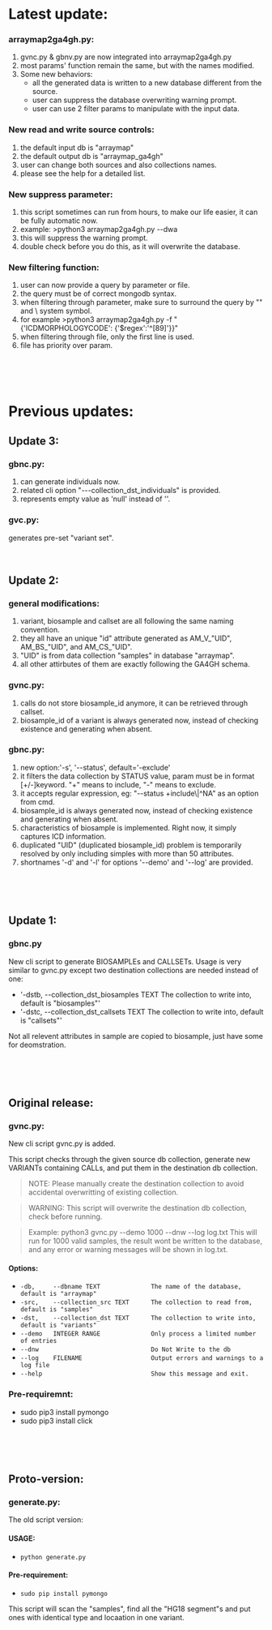# Latest update:
### arraymap2ga4gh.py:
1. gvnc.py & gbnv.py are now integrated into arraymap2ga4gh.py
2. most params' function remain the same, but with the names modified. 
3. Some new behaviors:
    * all the generated data is written to a new database different from the source.
    * user can suppress the database overwriting warning prompt.
    * user can use 2 filter params to manipulate with the input data.

### New read and write source controls:
1. the default input db is "arraymap"
2. the default output db is "arraymap_ga4gh"
3. user can change both sources and also collections names.
4. please see the help for a detailed list.

### New suppress parameter:
1. this script sometimes can run from hours, to make our life easier, it can be fully automatic now.
2. example: >python3 arraymap2ga4gh.py --dwa
3. this will suppress the warning prompt.
4. double check before you do this, as it will overwrite the database.

### New filtering function:
1. user can now provide a query by parameter or file.
2. the query must be of correct mongodb syntax.
3. when filtering through parameter, make sure to surround the query by "" and \ system symbol.
4. for example >python3 arraymap2ga4gh.py -f "{'ICDMORPHOLOGYCODE': {'\$regex':'^[89]'}}"
5. when filtering through file, only the first line is used.
6. file has priority over param.



<br><br><br>
# Previous updates:
## Update 3:
### gbnc.py:
1. can generate individuals now.
2. related cli option "---collection_dst_individuals" is provided.
3. represents empty value as 'null' instead of ''.

### gvc.py:
generates pre-set "variant set".
<br><br><br>

## Update 2:
### general modifications:
1. variant, biosample and callset are all following the same naming convention.
2. they all have an unique "id" attribute generated as AM_V_"UID", AM_BS_"UID", and AM_CS_"UID".
3. "UID" is from data collection "samples" in database "arraymap".
4. all other attirbutes of them are exactly following the GA4GH schema.

### gvnc.py:
1. calls do not store biosample_id anymore, it can be retrieved through callset.
2. biosample_id of a variant is always generated now, instead of checking existence and generating when absent.

### gbnc.py:
1. new option:'-s', '--status',  default='-exclude'
2. it filters the data collection by STATUS value, param must be in format [+/-]keyword. "+" means to include, "-" means to exclude. 
3. it accepts regular expression, eg: "--status +include\\|\^NA" as an option from cmd.
4. biosample_id is always generated now, instead of checking existence and generating when absent.
5. characteristics of biosample is implemented. Right now, it simply captures ICD information.
6. duplicated "UID" (duplicated biosample_id) problem is temporarily resolved by only including simples with more than 50 attributes.
7. shortnames '-d' and '-l' for options '--demo' and '--log' are provided.

<br><br><br>


## Update 1:
### gbnc.py
New cli script to generate BIOSAMPLEs and CALLSETs.
Usage is very similar to gvnc.py except two destination collections are needed instead of one:
* '-dstb, --collection_dst_biosamples TEXT      The collection to write into, default is "biosamples"'
* '-dstc, --collection_dst_callsets TEXT        The collection to write into, default is "callsets"'

Not all relevent attributes in sample are copied to biosample, just have some for deomstration.

<br><br><br>

## Original release:
### gvnc.py:
New cli script gvnc.py is added.  

  This script checks through the given source db collection, generate new
  VARIANTs containing CALLs, and put them in the destination db collection.  

  >NOTE: Please manually create the destination collection to avoid
  accidental overwritting of existing collection.  

  >WARNING: This script will overwrite the destination db collection, check
  before running.  

  >Example: python3 gvnc.py --demo 1000 --dnw --log log.txt This will run for
  1000 valid samples, the result wont be written to the database, and any
  error or warning messages will be shown in log.txt.


#### Options:
*  `-db,     --dbname TEXT              The name of the database, default is "arraymap"`
*  `-src,    --collection_src TEXT      The collection to read from, default is "samples"`
*  `-dst,    --collection_dst TEXT      The collection to write into, default is "variants"`
*  `--demo   INTEGER RANGE              Only process a limited number of entries`
*  `--dnw                               Do Not Write to the db`
*  `--log    FILENAME                   Output errors and warnings to a log file`
*  `--help                              Show this message and exit.`


### Pre-requiremnt:
* sudo pip3 install pymongo
* sudo pip3 install click

<br><br><br>

## Proto-version:
### generate.py:
The old script version:

#### USAGE:
* `python generate.py`

#### Pre-requirement:
* `sudo pip install pymongo`

This script will scan the "samples", find all the "HG18 segment"s and put ones with identical type and locaation in one variant.
